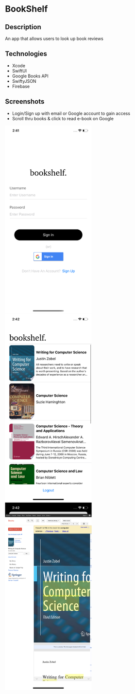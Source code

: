 # BookShelf

## Description
An app that allows users to look up book reviews

## Technologies
- Xcode
- SwiftUI
- Google Books API
- SwiftyJSON
- Firebase

## Screenshots
- Login/Sign up with email or Google account to gain access
- Scroll thru books & click to read e-book on Google

<img src ="/BookShelf/screenshots/welcome_screen.png" width="285"/>   <img src ="/BookShelf/screenshots/home_screen.png" width="285"/>   <img src ="/BookShelf/screenshots/click_thru.png" width="285"/>
